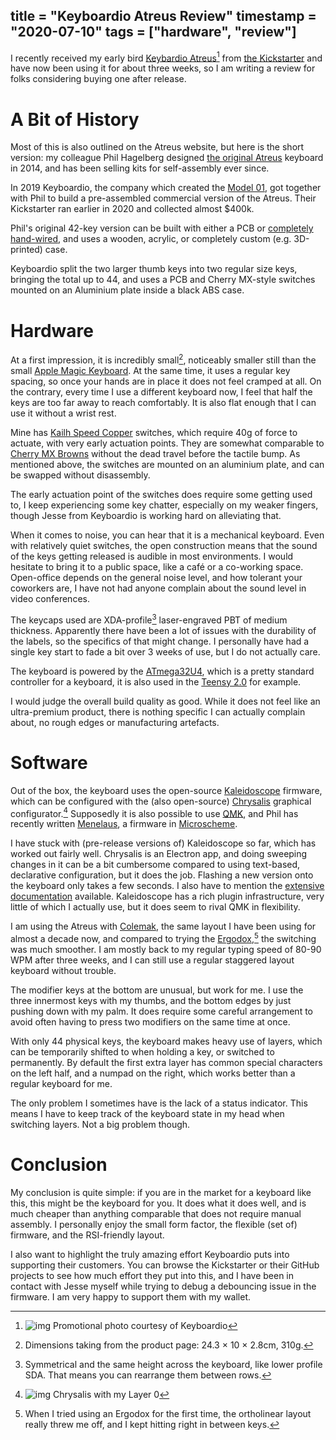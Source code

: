 title = "Keyboardio Atreus Review"
timestamp = "2020-07-10"
tags = ["hardware", "review"]
---
I recently received my early bird [Keybardio Atreus](https://shop.keyboard.io/products/keyboardio-atreus)[^1] from [the Kickstarter](https://www.kickstarter.com/projects/keyboardio/atreus/description) and have now been using it for about three weeks, so I am writing a review for folks considering buying one after release.


# A Bit of History

Most of this is also outlined on the Atreus website, but here is the short version: my colleague Phil Hagelberg designed [the original Atreus](http://atreus.technomancy.us/) keyboard in 2014, and has been selling kits for self-assembly ever since.

In 2019 Keyboardio, the company which created the [Model 01](https://www.kickstarter.com/projects/keyboardio/the-model-01-an-heirloom-grade-keyboard-for-seriou), got together with Phil to build a pre-assembled commercial version of the Atreus. Their Kickstarter ran earlier in 2020 and collected almost $400k.

Phil's original 42-key version can be built with either a PCB or [completely hand-wired](https://www.youtube.com/watch?v=zY2k75eWrLQ), and uses a wooden, acrylic, or completely custom (e.g. 3D-printed) case.

Keyboardio split the two larger thumb keys into two regular size keys, bringing the total up to 44, and uses a PCB and Cherry MX-style switches mounted on an Aluminium plate inside a black ABS case.


# Hardware

At a first impression, it is incredibly small[^2], noticeably smaller still than the small [Apple Magic Keyboard](https://www.apple.com/shop/product/MLA22LL/A/magic-keyboard-us-english). At the same time, it uses a regular key spacing, so once your hands are in place it does not feel cramped at all. On the contrary, every time I use a different keyboard now, I feel that half the keys are too far away to reach comfortably. It is also flat enough that I can use it without a wrist rest.

Mine has [Kailh Speed Copper](https://cdn.shopify.com/s/files/1/3099/8088/files/CPG151101D213_Copper.pdf?11838687770053773851) switches, which require 40g of force to actuate, with very early actuation points. They are somewhat comparable to [Cherry MX Browns](https://www.cherrymx.de/_Resources/Persistent/13618248706cd28e75ab9bdf9e55e9f8794611c1/EN_CHERRY_MX_BROWN.pdf) without the dead travel before the tactile bump. As mentioned above, the switches are mounted on an aluminium plate, and can be swapped without disassembly.

The early actuation point of the switches does require some getting used to, I keep experiencing some key chatter, especially on my weaker fingers, though Jesse from Keyboardio is working hard on alleviating that.

When it comes to noise, you can hear that it is a mechanical keyboard. Even with relatively quiet switches, the open construction means that the sound of the keys getting released is audible in most environments. I would hesitate to bring it to a public space, like a café or a co-working space. Open-office depends on the general noise level, and how tolerant your coworkers are, I have not had anyone complain about the sound level in video conferences.

The keycaps used are XDA-profile[^3] laser-engraved PBT of medium thickness. Apparently there have been a lot of issues with the durability of the labels, so the specifics of that might change. I personally have had a single key start to fade a bit over 3 weeks of use, but I do not actually care.

The keyboard is powered by the [ATmega32U4](https://www.microchip.com/wwwproducts/en/ATmega32U4), which is a pretty standard controller for a keyboard, it is also used in the [Teensy 2.0](https://www.pjrc.com/teensy/) for example.

I would judge the overall build quality as good. While it does not feel like an ultra-premium product, there is nothing specific I can actually complain about, no rough edges or manufacturing artefacts.


# Software

Out of the box, the keyboard uses the open-source [Kaleidoscope](https://github.com/keyboardio/Kaleidoscope) firmware, which can be configured with the (also open-source) [Chrysalis](https://github.com/keyboardio/Chrysalis) graphical configurator.[^4] Supposedly it is also possible to use [QMK](https://qmk.fm/), and Phil has recently written [Menelaus](https://git.sr.ht/~technomancy/menelaus), a firmware in [Microscheme](https://ryansuchocki.github.io/microscheme/).

I have stuck with (pre-release versions of) Kaleidoscope so far, which has worked out fairly well. Chrysalis is an Electron app, and doing sweeping changes in it can be a bit cumbersome compared to using text-based, declarative configuration, but it does the job. Flashing a new version onto the keyboard only takes a few seconds. I also have to mention the [extensive documentation](https://kaleidoscope.readthedocs.io/en/latest/) available. Kaleidoscope has a rich plugin infrastructure, very little of which I actually use, but it does seem to rival QMK in flexibility.

I am using the Atreus with [Colemak](https://colemak.com/), the same layout I have been using for almost a decade now, and compared to trying the [Ergodox](https://ergodox-ez.com/),[^5] the switching was much smoother. I am mostly back to my regular typing speed of 80-90 WPM after three weeks, and I can still use a regular staggered layout keyboard without trouble.

The modifier keys at the bottom are unusual, but work for me. I use the three innermost keys with my thumbs, and the bottom edges by just pushing down with my palm. It does require some careful arrangement to avoid often having to press two modifiers on the same time at once.

With only 44 physical keys, the keyboard makes heavy use of layers, which can be temporarily shifted to when holding a key, or switched to permanently. By default the first extra layer has common special characters on the left half, and a numpad on the right, which works better than a regular keyboard for me.

The only problem I sometimes have is the lack of a status indicator. This means I have to keep track of the keyboard state in my head when switching layers. Not a big problem though.


# Conclusion

My conclusion is quite simple: if you are in the market for a keyboard like this, this might be the keyboard for you. It does what it does well, and is much cheaper than anything comparable that does not require manual assembly. I personally enjoy the small form factor, the flexible (set of) firmware, and the RSI-friendly layout.

I also want to highlight the truly amazing effort Keyboardio puts into supporting their customers. You can browse the Kickstarter or their GitHub projects to see how much effort they put into this, and I have been in contact with Jesse myself while trying to debug a debouncing issue in the firmware. I am very happy to support them with my wallet.


[^1]: ![img](../../images/atreus.jpg "Promotional photo courtesy of Keyboardio") Promotional photo courtesy of Keyboardio

[^2]: Dimensions taking from the product page: 24.3 × 10 × 2.8cm, 310g.

[^3]: Symmetrical and the same height across the keyboard, like lower profile SDA. That means you can rearrange them between rows.

[^4]: ![img](../../images/chrysalis.png "Chrysalis with my Layer 0") Chrysalis with my Layer 0

[^5]: When I tried using an Ergodox for the first time, the ortholinear layout really threw me off, and I kept hitting right in between keys.
